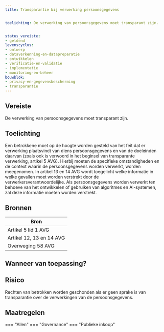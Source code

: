 ```yaml
---
title: Transparantie bij verwerking persoonsgegevens 


toelichting: De verwerking van persoonsgegevens moet transparant zijn. 


status_vereiste:
- geldend
levenscyclus:
- ontwerp
- dataverkenning-en-datapreparatie
- ontwikkelen
- verificatie-en-validatie
- implementatie
- monitoring-en-beheer
bouwblok:
- privacy-en-gegevensbescherming
- transparantie
---
```


<!-- tags -->
## Vereiste

De verwerking van persoonsgegevens moet transparant zijn.




## Toelichting

Een betrokkene moet op de hoogte worden gesteld van het feit dat er verwerking plaatsvindt van diens persoonsgegevens en van de doeleinden daarvan (zoals ook is verwoord in het beginsel van transparante verwerking, artikel 5 AVG).
Hierbij moeten de specifieke omstandigheden en de context waarin de persoonsgegevens worden verwerkt, worden meegenomen.
In artikel 13 en 14 AVG wordt toegelicht welke informatie in welke gevallen moet worden verstrekt door de verwerkersverantwoordelijke.
Als persoonsgegevens worden verwerkt ten behoeve van het ontwikkelen of gebruiken van algoritmes en AI-systemen, zal deze informatie moeten worden verstrekt.

## Bronnen

| Bron                        |
|-----------------------------|
|Artikel 5 lid 1 AVG|
|Artikel 12, 13 en 14 AVG|
|Overweging 58 AVG|

## Wanneer van toepassing?


## Risico

Rechten van betrokken worden geschonden als er geen sprake is van transparantie over de verwerkingen van de persoonsgegevens.
 

## Maatregelen

=== "Allen"
	<!-- list_maatregelen vereiste/transparantie_bij_verwerken_persoonsgegevens -->
=== "Governance"
	<!-- list_maatregelen vereiste/transparantie_bij_verwerken_persoonsgegevens boubwlok/governance -->
=== "Publieke inkoop"
	<!-- list_maatregelen vereiste/transparantie_bij_verwerken_persoonsgegevens bouwblok/publieke-inkoop -->

